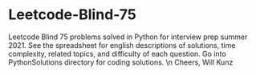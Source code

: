 # Leetcode-Blind-75
Leetcode Blind 75 problems solved in Python for interview prep summer 2021.
See the spreadsheet for english descriptions of solutions, time complexity, related topics, and difficulty of each question. Go into PythonSolutions directory for coding solutions.
\n
Cheers,
Will Kunz
